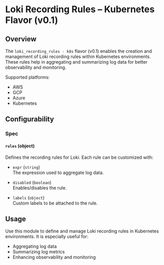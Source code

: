 # Loki Recording Rules – Kubernetes Flavor (v0.1)

## Overview

The `loki_recording_rules - k8s` flavor (v0.1) enables the creation and management of Loki recording rules within Kubernetes environments. These rules help in aggregating and summarizing log data for better observability and monitoring.

Supported platforms:
- AWS  
- GCP  
- Azure  
- Kubernetes

## Configurability

### Spec

#### `rules` (object)

Defines the recording rules for Loki. Each rule can be customized with:

- `expr` (`string`)  
  The expression used to aggregate log data.
  
- `disabled` (`boolean`)  
  Enables/disables the rule.
  
- `labels` (`object`)  
  Custom labels to be attached to the rule.



## Usage

Use this module to define and manage Loki recording rules in Kubernetes environments. It is especially useful for:

- Aggregating log data
- Summarizing log metrics
- Enhancing observability and monitoring

